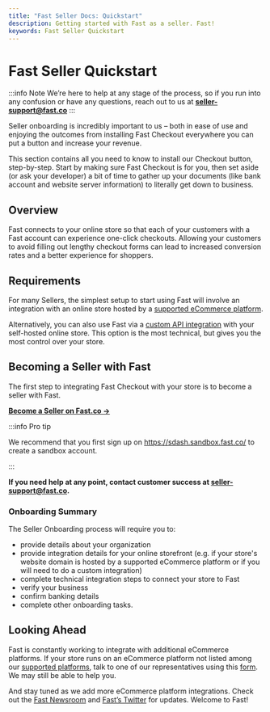 ```yaml
---
title: "Fast Seller Docs: Quickstart"
description: Getting started with Fast as a seller. Fast!
keywords: Fast Seller Quickstart
---
```


# Fast Seller Quickstart

:::info Note
We’re here to help at any stage of the process, so if you run into any confusion or have any questions, reach out to us at **seller-support@fast.co**
:::

Seller onboarding is incredibly important to us – both in ease of use and enjoying the outcomes from installing Fast Checkout everywhere you can put a button and increase your revenue.

This section contains all you need to know to install our Checkout button, step-by-step. Start by making sure Fast Checkout is for you, then set aside (or ask your developer) a bit of time to gather up your documents (like bank account and website server information) to literally get down to business.

## Overview

Fast connects to your online store so that each of your customers with a Fast account can experience one-click checkouts. Allowing your customers to avoid filling out lengthy checkout forms can lead to increased conversion rates and a better experience for shoppers.

## Requirements

For many Sellers, the simplest setup to start using Fast will involve an integration with an online store hosted by a [supported eCommerce platform](/developer-portal/for-developers/platforms.mdx).

Alternatively, you can also use Fast via a [custom API integration](/developer-portal/for-developers/custom-integration.md) with your self-hosted online store. This option is the most technical, but gives you the most control over your store.

## Becoming a Seller with Fast

The first step to integrating Fast Checkout with your store is to become a seller with Fast.

[**Become a Seller on Fast.co →**](https://www.fast.co/business)

:::info Pro tip

We recommend that you first sign up on https://sdash.sandbox.fast.co/ to create a sandbox account.

:::

**If you need help at any point, contact customer success at [seller-support@fast.co](mailto:seller-support@fast.co).**

### Onboarding Summary

The Seller Onboarding process will require you to:

- provide details about your organization
- provide integration details for your online storefront (e.g. if your store's website domain is hosted by a supported eCommerce platform or if you will need to do a custom integration)
- complete technical integration steps to connect your store to Fast
- verify your business
- confirm banking details
- complete other onboarding tasks.

## Looking Ahead

Fast is constantly working to integrate with additional eCommerce platforms. If your store runs on an eCommerce platform not listed among our [supported platforms](/developer-portal/for-developers/platforms.mdx), talk to one of our representatives using this [form](https://v2.fast.co/contact-sales). We may still be able to help you.

And stay tuned as we add more eCommerce platform integrations. Check out the [Fast Newsroom](https://www.fast.co/newsroom/news) and [Fast’s Twitter](https://twitter.com/fast) for updates.
Welcome to Fast!
